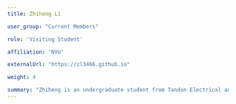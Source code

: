 ```yaml
---
title: Zhiheng Li

user_group: "Current Members"

role: 'Visiting Student' 

affiliation: 'NYU'

externalUrl: "https://zl3466.github.io"

weight: 4

summary: "Zhiheng is an undergraduate student from Tandon Electrical and Computer Engineering major. His research and career interests lie in the fields of medical engineering, autonomous vehicle, and computer vision."
---
```

